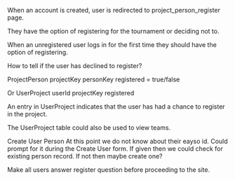 When an account is created, user is redirected to project_person_register page.

They have the option of registering for the tournament or deciding not to.

When an unregistered user logs in for the first time they should have the option of registering.

How to tell if the user has declined to register?

ProjectPerson
    projectKey
    personKey
    registered = true/false
    
Or
UserProject
    userId
    projectKey
    registered
    
An entry in UserProject indicates that the user has had a chance to register in the project.

The UserProject table could also be used to view teams.

Create User Person
  At this point we do not know about their eayso id.
  Could prompt for it during the Create User form.
  If given then we could check for existing person record.
  If not then maybe create one?
  
Make all users answer register question before proceeding to the site.

